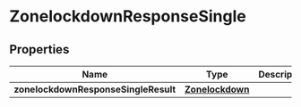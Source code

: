 # ZonelockdownResponseSingle

## Properties
Name | Type | Description | Notes
------------ | ------------- | ------------- | -------------
**zonelockdownResponseSingleResult** | [**Zonelockdown**](Zonelockdown.md) |  | 
